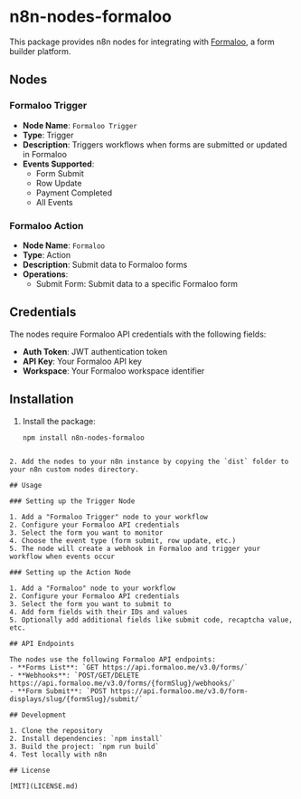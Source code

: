 # n8n-nodes-formaloo

This package provides n8n nodes for integrating with [Formaloo](https://formaloo.com), a form builder platform.

## Nodes

### Formaloo Trigger
- **Node Name**: `Formaloo Trigger`
- **Type**: Trigger
- **Description**: Triggers workflows when forms are submitted or updated in Formaloo
- **Events Supported**:
  - Form Submit
  - Row Update
  - Payment Completed
  - All Events

### Formaloo Action
- **Node Name**: `Formaloo`
- **Type**: Action
- **Description**: Submit data to Formaloo forms
- **Operations**:
  - Submit Form: Submit data to a specific Formaloo form

## Credentials

The nodes require Formaloo API credentials with the following fields:
- **Auth Token**: JWT authentication token
- **API Key**: Your Formaloo API key
- **Workspace**: Your Formaloo workspace identifier

## Installation

1. Install the package:
   ```bash
   npm install n8n-nodes-formaloo
  ```

2. Add the nodes to your n8n instance by copying the `dist` folder to your n8n custom nodes directory.

## Usage

### Setting up the Trigger Node

1. Add a "Formaloo Trigger" node to your workflow
2. Configure your Formaloo API credentials
3. Select the form you want to monitor
4. Choose the event type (form submit, row update, etc.)
5. The node will create a webhook in Formaloo and trigger your workflow when events occur

### Setting up the Action Node

1. Add a "Formaloo" node to your workflow
2. Configure your Formaloo API credentials
3. Select the form you want to submit to
4. Add form fields with their IDs and values
5. Optionally add additional fields like submit code, recaptcha value, etc.

## API Endpoints

The nodes use the following Formaloo API endpoints:
- **Forms List**: `GET https://api.formaloo.me/v3.0/forms/`
- **Webhooks**: `POST/GET/DELETE https://api.formaloo.me/v3.0/forms/{formSlug}/webhooks/`
- **Form Submit**: `POST https://api.formaloo.me/v3.0/form-displays/slug/{formSlug}/submit/`

## Development

1. Clone the repository
2. Install dependencies: `npm install`
3. Build the project: `npm run build`
4. Test locally with n8n

## License

[MIT](LICENSE.md)
